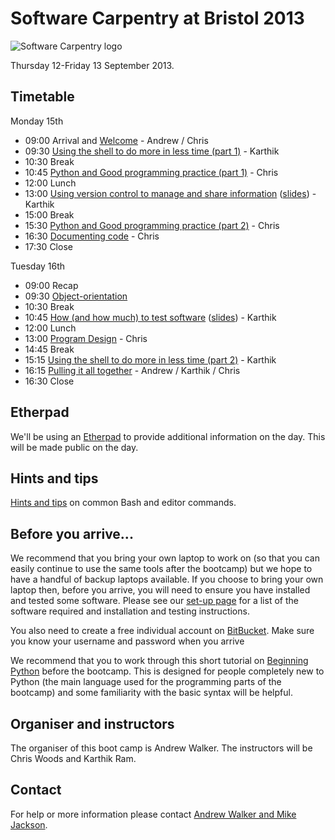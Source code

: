 # Software Carpentry at Bristol 2013

![Software Carpentry logo](http://software-carpentry.org/img/software-carpentry-banner.png "Software Carpentry logo")

Thursday 12-Friday 13 September 2013.

## Timetable

Monday 15th

* 09:00 Arrival and [Welcome](Welcome.ppt) - Andrew / Chris
* 09:30 [Using the shell to do more in less time (part 1)](shell/README.md) - Karthik
* 10:30 Break
* 10:45 [Python and Good programming practice (part 1)](Python/python_and_good_programming_practice.md) - Chris
* 12:00 Lunch
* 13:00 [Using version control to manage and share information](version-control/README.md) ([slides](version-control/VersionControl.ppt)) - Karthik
* 15:00 Break
* 15:30 [Python and Good programming practice (part 2)](Python/python_and_good_programming_practice.md) - Chris
* 16:30 [Documenting code](Python/3_documenting_code.md) - Chris
* 17:30 Close 

Tuesday 16th

* 09:00 Recap
* 09:30 [Object-orientation](Python/4_object_orientation.md)
* 10:30 Break
* 10:45 [How (and how much) to test software](testing/README.md) ([slides](testing/Testing.ppt)) - Karthik
* 12:00 Lunch
* 13:00 [Program Design](Python/5_matplotlib.md) - Chris
* 14:45 Break
* 15:15 [Using the shell to do more in less time (part 2)](shell/README.md) - Karthik
* 16:15 [Pulling it all together](Conclusion.ppt) - Andrew / Karthik / Chris
* 16:30 Close

## Etherpad

We'll be using an [Etherpad](https://swcuk.etherpad.mozilla.org/12) to provide additional information on the day. This will be made public on the day.

## Hints and tips

[Hints and tips](HintsAndTips.md) on common Bash and editor commands.

## Before you arrive...

We recommend that you bring your own laptop to work on (so 
that you can easily continue to use the same tools after the 
bootcamp) but we hope to have a handful of backup laptops 
available. If you choose to bring your own laptop then, before 
you arrive, you will need to ensure you have installed and tested
some software. Please see our [set-up page](Setup.md) for a list of the software required and installation and testing instructions.

You also need to create a free individual account on 
[BitBucket](https://bitbucket.org/account/signup/). Make sure 
you know your username and password when you arrive

We recommend that you to work through this short tutorial on 
[Beginning Python](http://chryswoods.com/beginning_python) before the
bootcamp. This is designed for people completely new to Python (the main
language used for the programming parts of the bootcamp) and some 
familiarity with the basic syntax will be helpful.  

## Organiser and instructors

The organiser of this boot camp is Andrew Walker. The instructors will be Chris Woods and Karthik Ram.

## Contact

For help or more information please contact [Andrew Walker and Mike Jackson](mailto:host-bristol@software-carpentry.org).
